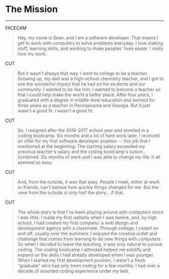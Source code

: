 # The Mission
---
FACECAM

> Hey, my name is Sean, and I am a software developer. That means I get to work with computers to solve problems everyday. I love making stuff, learning skills, and working to make peoples' lives easier. I really love my work.

CUT

> But it wasn't always that way. I went to college to be a teacher. Growing up, my dad was a high-school chemistry teacher, and I got to see the wonderful impact that he had on his students and our community. I wanted to be like him; I wanted to become a teacher so that I could help make the world a better place. After four years, I graduated with a degree in middle-level education and worked for three years as a teacher in Pennsylvania and Georgia. But it just wasn't a good fit. *I* wasn't a good fit.

CUT

> So, I resigned after the 2016-2017 school year and enrolled in a coding bootcamp. Six months and a lot of hard work later, I received an offer for my first software developer position -- this job that I mentioned at the beginning. The starting salary exceeded my previous teacher's salary and the coding bootcamp's tuition... combined. Six months of work and I was able to change my life. It all seemed so easy.

CUT

> And, from the outside, it was that easy. People I meet, either at work or friends, can't believe how quickly things changed for me. But the view from the outside is only half the story... if that.

CUT

> The whole story is that I've been playing around with computers since I was little. I made my first website when I was twelve, and, by high school, I had created my first company: a web design and development agency with a classmate. Through college, I coded on and off, usually over the summers. I enjoyed the creative outlet and challenge that comes from learning to do new things with computers. So when I decided to leave the teaching, it was only natural to pursue coding. The coding bootcamp I attended helped me solidify and expand on the skills I had already developed when I was younger. When I started my first development position, I wasn't a fresh "graduate" who had only been coding for a few months; I had over a decade of assorted coding experience under my belt.
